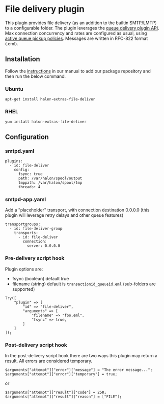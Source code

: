 # File delivery plugin

This plugin provides file delivery (as an addition to the builtin SMTP/LMTP) to a configurable folder.
The plugin leverages the [queue delivery plugin API](https://docs.halon.io/manual/plugins_native.html#id3).
Max connection concurrency and rates are configured as usual, using [active queue pickup policies](https://docs.halon.io/manual/queue.html#queue-pickup-policies).
Messages are written in RFC-822 format (.eml).

## Installation

Follow the [instructions](https://docs.halon.io/manual/comp_install.html#installation) in our manual to add our package repository and then run the below command.

### Ubuntu

```
apt-get install halon-extras-file-deliver
```

### RHEL

```
yum install halon-extras-file-deliver
```

## Configuration

### smtpd.yaml

```
plugins:
  - id: file-deliver
    config:
      fsync: true
      path: /var/halon/spool/output
      tmppath: /var/halon/spool/tmp
      threads: 4
```

### smtpd-app.yaml

Add a "placeholder" transport, with connection destination 0.0.0.0 (this plugin will leverage retry delays and other queue features)

```
transportgroups:
  - id: file-deliver-group
    transports:
      - id: file-deliver
        connection:
          server: 0.0.0.0
```

### Pre-delivery script hook

Plugin options are:

* fsync (boolean) default true
* filename (string) default is `transactionid_queueid.eml` (sub-folders are supported)

```
Try([
    "plugin" => [
        "id" => "file-deliver",
        "arguments" => [
            "filename" => "foo.eml",
            "fsync" => true,
        ]
    ]
]);
```

### Post-delivery script hook

In the post-delivery script hook there are two ways this plugin may return a result. All errors are considered temporary.

```
$arguments["attempt"]["error"]["message"] = "The error message...";
$arguments["attempt"]["error"]["temporary"] = true;
```

or 

```
$arguments["attempt"]["result"]["code"] = 250;
$arguments["attempt"]["result"]["reason"] = ["FILE"];
```
